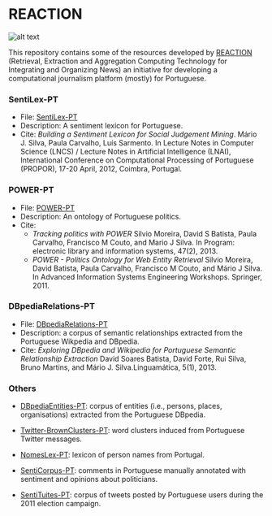 # REACTION

![alt text](https://github.com/davidsbatista/REACTION-resources/raw/master/REACTION-logo.png)

This repository contains some of the resources developed by [REACTION](http://arquivo.pt/wayback/20151118124735/http://dmir.inesc-id.pt/project/Reaction) (Retrieval, Extraction and Aggregation Computing Technology for Integrating and Organizing News) an initiative for developing a computational journalism platform (mostly) for Portuguese.


### SentiLex-PT

* File: [SentiLex-PT](SentiLex-PT02.zip)
* Description: A sentiment lexicon for Portuguese.
* Cite: _Building a Sentiment Lexicon for Social Judgement Mining_. Mário J. Silva, Paula Carvalho, Luís Sarmento. In Lecture Notes in Computer Science (LNCS) / Lecture Notes in Artificial Intelligence (LNAI), International Conference on Computational Processing of Portuguese (PROPOR), 17-20 April, 2012, Coimbra, Portugal.

### POWER-PT

* File: [POWER-PT](PowerBaseline.zip)
* Description: An ontology of Portuguese politics.
* Cite:
  *  _Tracking politics with POWER_ Silvio Moreira, David S Batista, Paula Carvalho, Francisco M Couto, and Mario J Silva. In Program: electronic library and information systems, 47(2), 2013.
  * _POWER - Politics Ontology for Web Entity Retrieval_ Silvio Moreira, David Batista, Paula Carvalho, Francisco M Couto, and Mário J Silva. In Advanced Information Systems Engineering Workshops. Springer, 2011.


### DBpediaRelations-PT

* File: [DBpediaRelations-PT](DBpediaRelations-PT-0.2.txt.bz2)
* Description: a corpus of semantic relationships extracted from the Portuguese Wikpedia and DBpedia.
* Cite: _Exploring DBpedia and Wikipedia for Portuguese Semantic Relationship Extraction_
David Soares Batista, David Forte, Rui Silva, Bruno Martins, and Mário J. Silva.Linguamática, 5(1), 2013.



### Others

* [DBpediaEntities-PT](DBpediaEntities-PT-0.1.zip): corpus of entities (i.e., persons, places, organisations) extracted from the Portuguese DBpedia.

* [Twitter-BrownClusters-PT](Twitter-BrownClusters-PT.txt.zip): word clusters induced from Portuguese Twitter messages.

* [NomesLex-PT](NomesLex-PT.zip): lexicon of person names from Portugal.

* [SentiCorpus-PT](SentiCorpus-PT_01.txt): comments in Portuguese manually annotated with sentiment and opinions about politicians.

* [SentiTuites-PT](SentiTuites-PT01.zip): corpus of tweets posted by Portuguese users during the 2011 election campaign.
